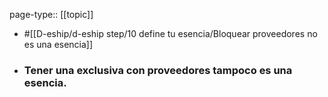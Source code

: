 page-type:: [[topic]]

- #[[D-eship/d-eship step/10 define tu esencia/Bloquear proveedores no es una esencia]]

- ### Tener una exclusiva con proveedores tampoco es una esencia.



